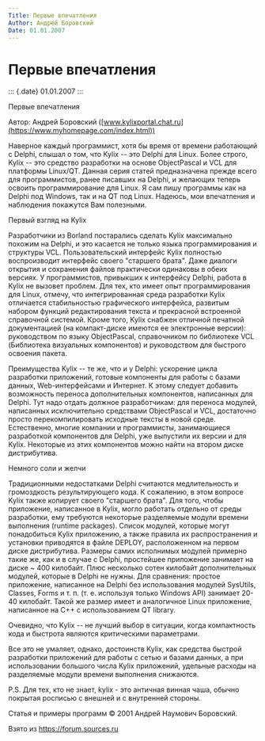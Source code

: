 ```yaml
---
Title: Первые впечатления
Author: Андрей Боровский
Date: 01.01.2007
---
```



Первые впечатления
==================

::: {.date}
01.01.2007
:::

Первые впечатления

Автор: Андрей Боровский
([www.kylixportal.chat.ru](https://www.myhomepage.com/index.html))

Наверное каждый программист, хотя бы время от времени работающий с
Delphi, слышал о том, что Kylix -- это Delphi для Linux. Более строго,
Kylix -- это средство разработки на основе ObjectPascal и VCL для
платформы Linux/QT. Данная серия статей предназначена прежде всего для
программистов, ранее писавших на Delphi, и желающих теперь освоить
программирование для Linux. Я сам пишу программы как на Delphi под
Windows, так и на QT под Linux. Надеюсь, мои впечатления и наблюдения
покажутся Вам полезными.

Первый взгляд на Kylix

Разработчики из Borland постарались сделать Kylix максимально похожим на
Delphi, и это касается не только языка программирования и структуры VCL.
Пользовательский интерфейс Kylix полностью воспроизводит интерфейс
своего \"старшего брата\". Даже диалоги открытия и сохранения файлов
практически одинаковы в обеих версиях. У программистов, привыкших к
интерфейсу Delphi, работа в Kylix не вызовет проблем. Для тех, кто имеет
опыт программирования для Linux, отмечу, что интегрированная среда
разработки Kylix отличается стабильностью графического интерфейса,
развитым набором функций редактирования текста и прекрасной встроенной
справочной системой. Кроме того, Kylix снабжен отличной печатной
документацией (на компакт-диске имеются ее электронные версии):
руководством по языку ObjectPascal, справочником по библиотеке VCL
(Библиотека визуальных компонентов) и руководством для быстрого освоения
пакета.

Преимущества Kylix -- те же, что и у Delphi: ускорение цикла разработки
приложений, готовые компоненты для работы с базами данных,
Web-интерфейсами и Интернет. К этому следует добавить возможность
переноса дополнительных компонентов, написанных для Delphi. Тут надо
отдать должное разработчикам: для переноса модулей, написанных
исключительно средствами ObjectPascal и VCL, достаточно просто
перекомпилировать исходные тексты в новой среде. Естественно, многие
компании и программисты, занимающиеся разработкой компонентов для
Delphi, уже выпустили их версии и для Kylix. Некоторые из этих
компонентов можно найти на втором диске дистрибутива.

Немного соли и желчи

Традиционными недостатками Delphi считаются медлительность и
громоздкость результирующего кода. К сожалению, в этом вопросе Kylix
также копирует своего \"старшего брата\". Для того, чтобы приложение,
написанное в Kylix, могло работать отдельно от среды разработки, ему
требуются некоторые разделяемые модули времени выполнения (runtime
packages). Список модулей, которые могут понадобиться Kylix приложению,
а также правила их распространения и установки приводятся в файле
DEPLOY, расположенном на первом диске дистрибутива. Размеры самих
исполнимых модулей примерно такие же, как и в случае с Delphi,
простейшее приложение занимает на диске \~ 400 килобайт. Плюс несколько
сотен килобайт дополнительных модулей, которые в Delphi не нужны. Для
сравнения: простое приложение, написанное на Delphi без использования
модулей SysUtils, Classes, Forms и т. п. (т. е. используя только Windows
API) занимает 20-40 килобайт. Такой же размер имеет и аналогичное Linux
приложение, написанное на C++ с использованием QT library.

Очевидно, что Kylix -- не лучший выбор в ситуации, когда компактность
кода и быстрота являются критическими параметрами.

Все это не умаляет, однако, достоинств Kylix, как средства быстрой
разработки приложений для работы с сетью и базами данных, а при
использовании большого числа Kylix приложений, удельные расходы на
разделяемые модули времени выполнения снижаются.

P.S. Для тех, кто не знает, kylix - это античная винная чаша, обычно
покрытая росписью с внешней и с внутренней стороны.

Статья и примеры программ © 2001 Андрей Наумович Боровский.

Взято из <https://forum.sources.ru>
